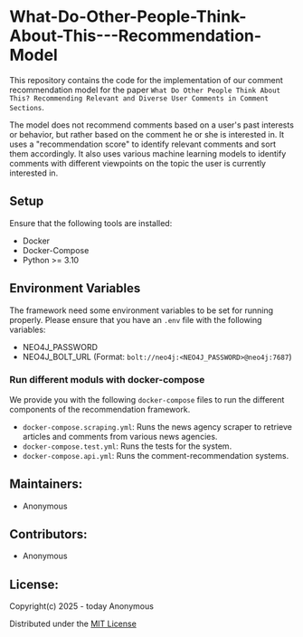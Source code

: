 # What-Do-Other-People-Think-About-This---Recommendation-Model

This repository contains the code for the implementation of our comment recommendation model for the paper `What Do Other People Think About This? Recommending Relevant and Diverse User Comments in Comment Sections`.

The model does not recommend comments based on a user's past interests or behavior, but rather based on the comment he or she is interested in. It uses a "recommendation score" to identify relevant comments and sort them accordingly. It also uses various machine learning models to identify comments with different viewpoints on the topic the user is currently interested in.




## Setup
Ensure that the following tools are installed:
* Docker
* Docker-Compose
* Python >= 3.10

## Environment Variables
The framework need some environment variables to be set for running properly. Please ensure that you have an ```.env```
file with the following variables:
* NEO4J_PASSWORD
* NEO4J_BOLT_URL (Format: `bolt://neo4j:<NEO4J_PASSWORD>@neo4j:7687`)


### Run different moduls with docker-compose
We provide you with the following `docker-compose` files to run the different components of the recommendation framework. 

* `docker-compose.scraping.yml`: Runs the news agency scraper to retrieve articles and comments from various news agencies.
* `docker-compose.test.yml`: Runs the tests for the system.
* `docker-compose.api.yml`: Runs the comment-recommendation systems.



## Maintainers:
* Anonymous

## Contributors:
* Anonymous

## License:
Copyright(c) 2025 - today Anonymous

Distributed under the [MIT License](LICENSE)

